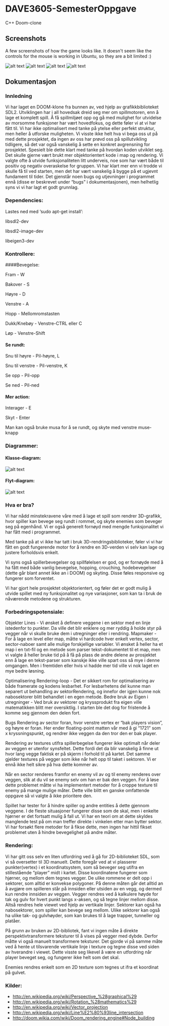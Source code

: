 # DAVE3605-SemesterOppgave
C++ Doom-clone

## Screenshots
A few screenshots of how the game looks like. It doesn't seem like the controls for the mouse is working in Ubuntu, so they are a bit limited :)

![alt text](https://raw.githubusercontent.com/NegatioN/Spoomdre-DoomClone/master/ss.png "Screenshot of the game")
![alt text](https://raw.githubusercontent.com/NegatioN/Spoomdre-DoomClone/master/ss2.png "Screenshot of the game")
![alt text](https://raw.githubusercontent.com/NegatioN/Spoomdre-DoomClone/master/ss3.png "Screenshot of the game")
![alt text](https://raw.githubusercontent.com/NegatioN/Spoomdre-DoomClone/master/ss4.png "Screenshot of the game")


## Dokumentasjon


### Innledning
Vi har laget en DOOM-klone fra bunnen av, ved hjelp av grafikkbiblioteket SDL2. Utviklingen har i all hovedsak dreid seg mer om spillmotoren, enn å lage et komplett spill. Å få spillmiljøet opp og gå med mulighet for utvidelse av morsomme funksjoner har vært hovedfokus, og dette føler vi at vi har fått til. Vi har ikke optimalisert med tanke på ytelse eller perfekt struktur, men heller å utforske muligheten. Vi visste ikke helt hva vi bega oss ut på med dette prosjektet, da ingen av oss har prøvd oss på spillutvikling tidligere, så det var også vanskelig å sette en konkret avgrensning for prosjektet. Spesielt ble dette klart med tanke på hvordan koden utviklet seg. Det skulle gjerne vært brukt mer objektorientert kode i map og rendering. Vi valgte ofte å utvide funksjonaliteten litt underveis, noe som har vært både til positiv og negativ overaskelse for gruppen. Vi har klart mer enn vi trodde vi skulle få til ved starten, men det har vært vanskelig å bygge på et ugjevnt fundament til tider. Det gjenstår noen bugs og utjevninger i programmet ennå (disse er beskrevet under “bugs” i dokumentasjonen), men helhetlig syns vi vi har lagt et godt grunnlag.


### Dependencies:
Lastes ned med ‘sudo apt-get install’:

libsdl2-dev

libsdl2-image-dev

libeigen3-dev


### Kontrollere:

####Bevegelse:

Fram		-	W

Bakover	-	S

Høyre		-	D

Venstre	-	A

Hopp		-	Mellomromstasten

Dukk/Knebøy 	- 	Venstre-CTRL eller C

Løp		-	Venstre-Shift


#### Se rundt:   

Snu til høyre 	- 	Pil-høyre, L

Snu til venstre - 	Pil-venstre, K

Se opp		-	Pil-opp

Se ned		-	Pil-ned

#### Mer action:

Interager	-	E

Skyt		-	Enter


Man kan også bruke musa for å se rundt, og skyte med venstre muse-knapp


### Diagrammer:

#### Klasse-diagram:
![alt text](https://raw.githubusercontent.com/NegatioN/DAVE3605-SemesterOppgave/master/class-chart.png?token=AD2ciRRAq8GnoXs3G8IweqfIaIAJSZyGks5VT89wwA%3D%3D "Klasse-diagram")

#### Flyt-diagram:
![alt text](https://raw.githubusercontent.com/NegatioN/DAVE3605-SemesterOppgave/master/flow-chart.png?token=AD2ciXU_FrPgca3Yiungrlo1j4-J7lY3ks5VT8-JwA%3D%3D "Flyt-diagram")


### Hva er bra?
Vi har nådd minstekravene våre med å lage et spill som rendrer 3D-grafikk, hvor spiller kan bevege seg rundt i rommet, og skyte enemies som beveger seg på egenhånd. Vi er også generelt fornøyd med mengde funksjonalitet vi har fått med i programmet.

Med tanke på at vi ikke har tatt i bruk 3D-rendringsbiblioteker, føler vi vi har fått en godt fungerende motor for å rendre en 3D-verden vi selv kan lage og justere forholdsvis enkelt.

Vi syns også spillerbevegelser og spillfølelsen er god, og er fornøyde med å ha fått med både vanlig bevegelse, hopping, crouching, hodebevegelser (dette går blant annet ikke an i DOOM) og skyting. Disse føles responsive og fungerer som forventet.

Vi har gjort hele prosjektet objektorientert, og føler det er godt mulig å utvide spillet med ny funksjonalitet og nye variasjoner, som kan ta i bruk de nåværende metodene og strukturen.



### Forbedringspotensiale:
Objekter
Lines - Vi ønsket å definere veggene i en sektor med en linje istedenfor to punkter. Da ville det blir enklere og mer ryddig å holde styr på vegger når vi skulle bruke dem i utregninger eller i rendring.
Mapmaker - For å lage en level eller map, måtte vi hardcode hver enkelt vertex, sector, sector-naboer samt alle mulige forskjellige variabler. Vi ønsket å heller ha et map i en txt-fil og en metode som parser tekst-dokumentet til et map, men vi valgte å heller bruke tid på å få på plass de andre delene av prosjektet enn å lage en tekst-parser som kanskje ikke ville spart oss så mye i denne omgangen. Men i fremtiden eller hvis vi hadde mer tid ville vi nok laget en mye bedre løsning.

Optimalisering
Rendering-loop - Det er sikkert rom for optimalisering av både framerate og kodens lesbarhet. For lesbarhetens del kunne man separert ut behandling av sektorRendering, og innefor der igjen kunne nok nabosektorer blitt behandlet i en egen metode.
Bedre bruk av Eigen i utregninger - Ved bruk av vektorer og kryssprodukt fra eigen ville matematikken blitt mer oversiktlig. I starten ble det dog for fristende å komme seg gjennom den delen fort.

Bugs
Rendering av sector foran, hvor venstre vertex er “bak players vision”, og høyre er foran. Her ender floating-point matten vår med å gi “1721” som x kryssningspunkt, og rendrer ikke veggen da den tror den er bak player.

Rendering av textures utifra spillerbegelse fungerer ikke optimalt når deler av veggen er utenfor synsfeltet. Dette fordi det da blir vanskelig å finne ut hvor lang vegge faktisk er på skjerm i forhold til på kartet. Det samme gjelder textures på vegger som ikke når helt opp til taket i sektoren. Vi er ennå ikke helt sikre på hva dette kommer av.

Når en sector renderes framfor en enemy vil av og til enemy renderes over veggen, slik at du vil se enemy selv om han er bak den veggen. For å løse dette problemet måtte vi ha implementert metoder for å croppe texture til enemy på mange mulige måter. Dette ville blitt en ganske omfattende oppgave så vi valgte å ikke prioritere den.

Spillet har tester for å hindre spiller og andre entities å dette gjennom veggene. I de fleste situasjoner fungerer disse som de skal, men i enkelte hjørner er det fortsatt mulig å fall ut. Vi har en teori om at dette skyldes manglende test på om man treffer direkte i vinkelen etter man bytter sektor. Vi har forsøkt flere metoder for å fikse dette, men ingen har hittil fikset problemet uten å hindre bevegelighet på andre måter.


### Rendering:
Vi har gitt oss selv en liten utfordring ved å gå for 2D-biblioteket SDL, som vi så oversetter til 3D manuelt. Dette foregår ved at vi plasserer punkter(vertex) i et koordinatsystem, som så beveger seg utifra en stillestående “player” midt i kartet. Disse koordinatene fungerer som hjørner, og mellom dem tegnes vegger. De ulike rommene er delt opp i sektorer, som alltid er konvekse polygoner. På denne måten går det alltid an å avgjøre om spilleren står på innsiden eller utsiden av en vegg, og dermed kun rendre innsiden av veggen. Vegger rendres ved å kalkulere høyde for tak og gulv for hvert punkt langs x-aksen, og så tegne linjer mellom disse. Altså rendres hele viewet ved hjelp av vertikale linjer. Sektorer kan også ha nabosektorer, som spiller kan bevege seg mellom. Ulike sektorer kan også ha ulike tak- og gulvhøyder, som kan brukes til å lage trapper, tunneller og platåer.

På grunn av bruken av 2D-bibliotek, fant vi ingen måte å direkte perspektivtransformere teksturer til å vises på vegger med dybde. Derfor måtte vi også manuelt transformere teksturer. Det gjorde vi på samme måte ved å hente ut tilsvarende vertikale linje i texture og tegne disse ved siden av hverandre i viewet. Dette visste seg likevel å være en utfordring når player beveget seg, og fungerer ikke helt som det skal.

Enemies rendres enkelt som en 2D texture som tegnes ut ifra et koordinat på gulvet.

### Kilder:
* http://en.wikipedia.org/wiki/Perspective_%28graphical%29
* http://en.wikipedia.org/wiki/Rotation_%28mathematics%29
* http://en.wikipedia.org/wiki/Vector_projection
* http://en.wikipedia.org/wiki/Line%E2%80%93line_intersection
* http://doom.wikia.com/wiki/Doom_rendering_engine#Node_building
